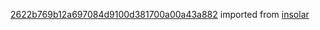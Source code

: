 [2622b769b12a697084d9100d381700a00a43a882](https://github.com/insolar/insolar/commit/2622b769b12a697084d9100d381700a00a43a882) imported from [insolar](https://github.com/insolar/insolar)
